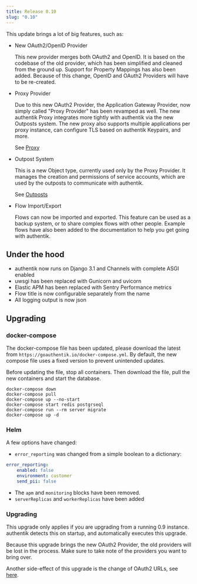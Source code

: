 ```yaml
---
title: Release 0.10
slug: "0.10"
---
```


This update brings a lot of big features, such as:

- New OAuth2/OpenID Provider

    This new provider merges both OAuth2 and OpenID. It is based on the codebase of the old provider, which has been simplified and cleaned from the ground up. Support for Property Mappings has also been added. Because of this change, OpenID and OAuth2 Providers will have to be re-created.

- Proxy Provider

    Due to this new OAuth2 Provider, the Application Gateway Provider, now simply called "Proxy Provider" has been revamped as well. The new authentik Proxy integrates more tightly with authentik via the new Outposts system. The new proxy also supports multiple applications per proxy instance, can configure TLS based on authentik Keypairs, and more.

    See [Proxy](../providers/proxy/proxy.md)

- Outpost System

    This is a new Object type, currently used only by the Proxy Provider. It manages the creation and permissions of service accounts, which are used by the outposts to communicate with authentik.

    See [Outposts](../outposts/outposts.md)

- Flow Import/Export

    Flows can now be imported and exported. This feature can be used as a backup system, or to share complex flows with other people. Example flows have also been added to the documentation to help you get going with authentik.

## Under the hood

- authentik now runs on Django 3.1 and Channels with complete ASGI enabled
- uwsgi has been replaced with Gunicorn and uvicorn
- Elastic APM has been replaced with Sentry Performance metrics
- Flow title is now configurable separately from the name
- All logging output is now json

## Upgrading

### docker-compose

The docker-compose file has been updated, please download the latest from `https://goauthentik.io/docker-compose.yml`.
By default, the new compose file uses a fixed version to prevent unintended updates.

Before updating the file, stop all containers. Then download the file, pull the new containers and start the database.

```
docker-compose down
docker-compose pull
docker-compose up --no-start
docker-compose start redis postgrseql
docker-compose run --rm server migrate
docker-compose up -d
```

### Helm

A few options have changed:

- `error_reporting` was changed from a simple boolean to a dictionary:

```yaml
error_reporting:
    enabled: false
    environment: customer
    send_pii: false
```

- The `apm` and `monitoring` blocks have been removed.
- `serverReplicas` and `workerReplicas` have been added

### Upgrading

This upgrade only applies if you are upgrading from a running 0.9 instance. authentik detects this on startup, and automatically executes this upgrade.

Because this upgrade brings the new OAuth2 Provider, the old providers will be lost in the process. Make sure to take note of the providers you want to bring over.

Another side-effect of this upgrade is the change of OAuth2 URLs, see [here](../providers/oauth2.md).
